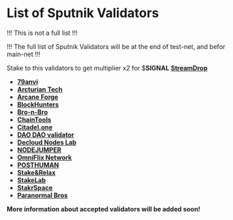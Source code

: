 # List of Sputnik Validators

!!! This is not a full list !!!

!!! The full list of Sputnik Validators will be at the end of test-net, and befor main-net !!!

Stake to this validators to get multiplier x2 for $**SIGNAL** [**StreamDrop**](../../../streamdrop/)

* &#x20;[**79anvi**](https://79anvi.com/)
* [**Arcturian Tech**](https://www.mintscan.io/visualization/validators/arcturiantech)
* [**Arcane Forge**](https://www.mintscan.io/visualization/validators/arcaneforge)
* [**BlockHunters**](https://blockhunters.org/)
* [**Bro-n-Bro**](https://bronbro.io/)
* [**ChainTools**](https://chaintools.tech/)
* [**Citadel.one**](https://citadel.one/)
* [**DAO DAO validator**](https://www.mintscan.io/visualization/validators/daodao)
* [**Decloud Nodes Lab**](https://www.mintscan.io/visualization/validators/decloudnodeslab)
* [**NODEJUMPER**](https://nodejumper.io/)
* [**OmniFlix Network**](https://www.mintscan.io/visualization/validators/omniflixnetwork)
* [**POSTHUMAN**](https://posthuman.digital/)
* [**Stake\&Relax**](https://www.mintscan.io/visualization/validators/stakerelax)
* [**StakeLab**](https://www.stakelab.zone/networks)
* [**StakrSpace**](https://stakr.space/)
* [**Paranormal Bros**](https://paranormal-brothers.com/)

**More information about accepted validators will be added soon!**
